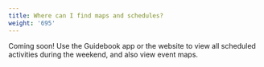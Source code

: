 ```yaml
---
title: Where can I find maps and schedules?
weight: '695'
---
```

Coming soon! Use the Guidebook app or the website to view all scheduled activities during the weekend, and also view event maps.

